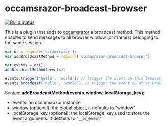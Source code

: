 occamsrazor-broadcast-browser
=============================
[![Build Status](https://travis-ci.org/sithmel/occamsrazor-broadcast-browser.svg?branch=master)](https://travis-ci.org/sithmel/occamsrazor-broadcast-browser)

This is a plugin that adds to [occamsrazor](https://github.com/sithmel/occamsrazor.js) a broadcast method.
This method enables to send messages to all browser window (or iframes) belonging to the same session.

```js
var or = require('occamsrazor');
var addBroadcastMethod = require('occamsrazor-broadcast-browser');

var events = or();
addBroadcastMethod(events);

events.trigger('hello', 'world'); // trigger the event on this browser window
events.broadcast('hello', 'world'); // trigger the event on other browser windows
```

Syntax:
**addBroadcastMethod(events, window, localStorage_key);**

* events: an occamsrazor instance
* window (optional): the global object, it defaults to "window"
* localStorage_key (optional): the localStorage_key used to store the event arguments. It defaults to "__or_event"
